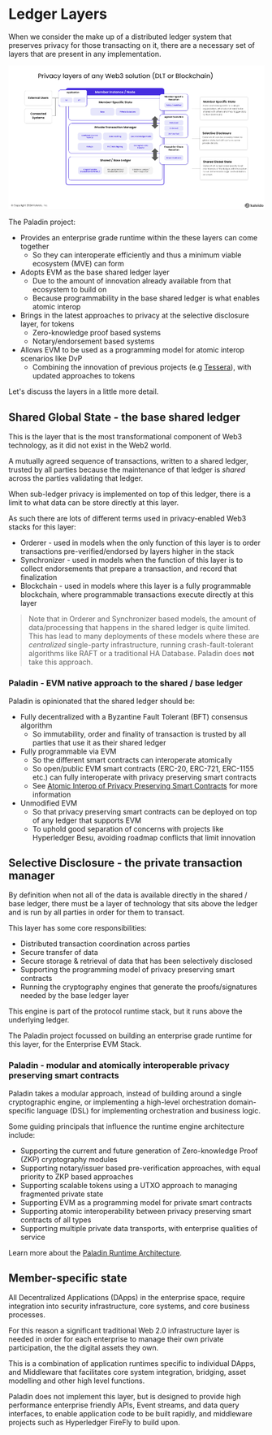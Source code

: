 # Ledger Layers

When we consider the make up of a distributed ledger system that preserves privacy for those transacting on it, there are a necessary set of layers that are present in any implementation.

![Ledger layers](./diagrams/ledger_layers.png)

The Paladin project:
- Provides an enterprise grade runtime within the these layers can come together
   - So they can interoperate efficiently and thus a minimum viable ecosystem (MVE) can form
- Adopts EVM as the base shared ledger layer
   - Due to the amount of innovation already available from that ecosystem to build on
   - Because programmability in the base shared ledger is what enables atomic interop
- Brings in the latest approaches to privacy at the selective disclosure layer, for tokens
   - Zero-knowledge proof based systems
   - Notary/endorsement based systems
- Allows EVM to be used as a programming model for atomic interop scenarios like DvP
   - Combining the innovation of previous projects (e.g [Tessera](https://github.com/consensys/tessera)), with updated approaches to tokens

Let's discuss the layers in a little more detail.

## Shared Global State - the base shared ledger

This is the layer that is the most transformational component of Web3 technology, as it did not exist in the Web2 world.

A mutually agreed sequence of transactions, written to a shared ledger, trusted by all parties because the maintenance of that ledger is _shared_ across the parties validating that ledger.

When sub-ledger privacy is implemented on top of this ledger, there is a limit to what data can be store directly at this layer.

As such there are lots of different terms used in privacy-enabled Web3 stacks for this layer:

- Orderer - used in models when the only function of this layer is to order transactions pre-verified/endorsed by layers higher in the stack
- Synchronizer - used in models when the function of this layer is to collect endorsements that prepare a transaction, and record that finalization
- Blockchain - used in models where this layer is a fully programmable blockchain, where programmable transactions execute directly at this layer

> Note that in Orderer and Synchronizer based models, the amount of data/processing that happens in the shared ledger is quite limited. This has lead to many deployments of these models where these are *centralized* single-party infrastructure, running crash-fault-tolerant algorithms like RAFT or a traditional HA Database. Paladin does **not** take this approach.

### Paladin - EVM native approach to the shared / base ledger

Paladin is opinionated that the shared ledger should be:
- Fully decentralized with a Byzantine Fault Tolerant (BFT) consensus algorithm
    - So immutability, order and finality of transaction is trusted by all parties that use it as their shared ledger
- Fully programmable via EVM
    - So the different smart contracts can interoperate atomically
    - So open/public EVM smart contracts (ERC-20, ERC-721, ERC-1155 etc.) can fully interoperate with privacy preserving smart contracts
    - See [Atomic Interop of Privacy Preserving Smart Contracts](./atomic_interop.md) for more information
- Unmodified EVM
    - So that privacy preserving smart contracts can be deployed on top of any ledger that supports EVM
    - To uphold good separation of concerns with projects like Hyperledger Besu, avoiding roadmap conflicts that limit innovation

## Selective Disclosure - the private transaction manager

By definition when not all of the data is available directly in the shared / base ledger, there must be a layer of technology that sits above the ledger and is run by all parties in order for them to transact.

This layer has some core responsibilities:
- Distributed transaction coordination across parties
- Secure transfer of data
- Secure storage & retrieval of data that has been selectively disclosed
- Supporting the programming model of privacy preserving smart contracts
- Running the cryptography engines that generate the proofs/signatures needed by the base ledger layer

This engine is part of the protocol runtime stack, but it runs above the underlying ledger.

The Paladin project focussed on building an enterprise grade runtime for this layer, for the Enterprise EVM Stack.

### Paladin - modular and atomically interoperable privacy preserving smart contracts

Paladin takes a modular approach, instead of building around a single cryptographic engine, or implementing a high-level orchestration domain-specific language (DSL) for implementing orchestration and business logic.

Some guiding principals that influence the runtime engine architecture include:
- Supporting the current and future generation of Zero-knowledge Proof (ZKP) cryptography modules
- Supporting notary/issuer based pre-verification approaches, with equal priority to ZKP based approaches
- Supporting scalable tokens using a UTXO approach to managing fragmented private state
- Supporting EVM as a programming model for private smart contracts
- Supporting atomic interoperability between privacy preserving smart contracts of all types
- Supporting multiple private data transports, with enterprise qualities of service

Learn more about the [Paladin Runtime Architecture](./runtime_architecture.md).

## Member-specific state

All Decentralized Applications (DApps) in the enterprise space, require integration into security infrastructure, core systems, and core business processes.

For this reason a significant traditional Web 2.0 infrastructure layer is needed in order for each enterprise to manage their own private participation, the the digital assets they own.

This is a combination of application runtimes specific to individual DApps, and Middleware that facilitates core system integration, bridging, asset modelling and other high level functions.

Paladin does not implement this layer, but is designed to provide high performance enterprise friendly APIs, Event streams, and data query interfaces, to enable application code to be built rapidly, and middleware projects such as Hyperledger FireFly to build upon.